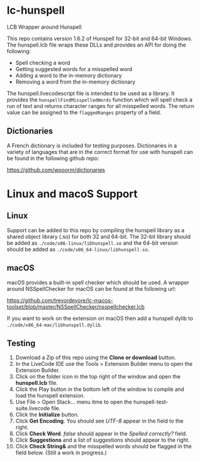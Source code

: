 # lc-hunspell
LCB Wrapper around Hunspell

This repo contains version 1.6.2 of Hunspell for 32-bit and 64-bit Windows. The hunspell.lcb file wraps these DLLs and provides an API for doing the following:

- Spell checking a word
- Getting suggested words for a misspelled word
- Adding a word to the in-memory dictionary
- Removing a word from the in-memory dictionary

The hunspell.livecodescript file is intended to be used as a library. It provides the `hunspellFindMisspelledWords` function which will spell check a run of text and returns character ranges for all misspelled words. The return value can be assigned to the `flaggedRanges` property of a field.

## Dictionaries

A French dictionary is included for testing purposes. Dictionaries in a variety of languages that are in the correct format for use with hunspell can be found in the following github repo:

https://github.com/wooorm/dictionaries

# Linux and macoS Support

## Linux

Support can be added to this repo by compiling the hunspell library as a shared object library (.so) for both 32 and 64-bit. The 32-bit library should be added as `./code/x86-linux/libhunspell.so` and the 64-bit version should be added as `./code/x86_64-linux/libhunspell.so`.

## macOS

macOS provides a built-in spell checker which should be used. A wrapper around NSSpellChecker for macOS can be found at the following url:

https://github.com/trevordevore/lc-macos-toolset/blob/master/NSSpellChecker/nsspellchecker.lcb

If you want to work on the extension on macOS then add a hunspell dylib to `./code/x86_64-mac/libhunspell.dylib`.

## Testing

1. Download a Zip of this repo using the **Clone or download** button.
2. In the LiveCode IDE use the Tools > Extension Builder menu to open the Extension Builder.
3. Click on the folder icon in the top right of the window and open the **hunspell.lcb** file.
4. Click the Play button in the bottom left of the window to compile and load the hunspell extension.
5. Use File > Open Stack... menu itme to open the hunspell-test-suite.livecode file.
6. Click the **Initialize** button.
7. Click **Get Encoding**. You should see *UTF-8* appear in the field to the right.
8. Click **Check Word**. *false* should appear in the *Spelled correctly?* field.
9. Click **Suggestions** and a list of suggestions should appear to the right.
10. Click **Check String&** and the misspelled words should be flagged in the field below. (Still a work in progress.)
